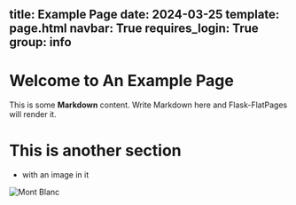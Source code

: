 title: Example Page
date: 2024-03-25
template: page.html
navbar: True
requires_login: True
group: info
---

# Welcome to An Example Page

This is some **Markdown** content. Write Markdown here and Flask-FlatPages will render it.

# This is another section 

- with an image in it

<div class="text-center">
  <img src="/media/mb.jpeg" class="rounded mx-auto d-block" alt="Mont Blanc">
</div>
